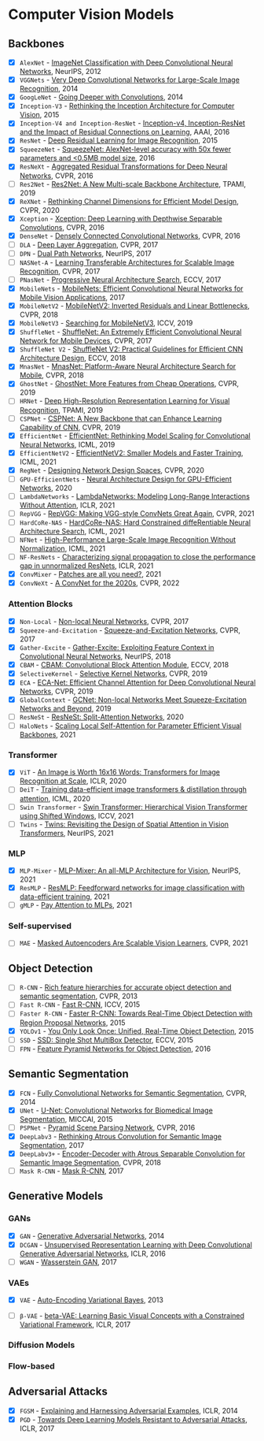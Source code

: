 # Computer Vision Models

## Backbones

- [x] `AlexNet` - [ImageNet Classification with Deep Convolutional Neural Networks](https://papers.nips.cc/paper/2012/file/c399862d3b9d6b76c8436e924a68c45b-Paper.pdf), NeurIPS, 2012
- [x] `VGGNets` - [Very Deep Convolutional Networks for Large-Scale Image Recognition](https://arxiv.org/abs/1409.1556), 2014
- [x] `GoogLeNet` - [Going Deeper with Convolutions](https://arxiv.org/abs/1409.4842), 2014
- [x] `Inception-V3` - [Rethinking the Inception Architecture for Computer Vision](https://arxiv.org/abs/1512.00567), 2015
- [x] `Inception-V4 and Inception-ResNet` - [Inception-v4, Inception-ResNet and the Impact of Residual Connections on Learning](https://arxiv.org/abs/1602.07261), AAAI, 2016
- [x] `ResNet` - [Deep Residual Learning for Image Recognition](https://arxiv.org/abs/1512.03385), 2015
- [x] `SqueezeNet` - [SqueezeNet: AlexNet-level accuracy with 50x fewer parameters and <0.5MB model size](https://arxiv.org/abs/1602.07360), 2016
- [x] `ResNeXt` - [Aggregated Residual Transformations for Deep Neural Networks](https://arxiv.org/abs/1611.05431), CVPR, 2016
- [ ] `Res2Net` - [Res2Net: A New Multi-scale Backbone Architecture](https://arxiv.org/abs/1904.01169), TPAMI, 2019
- [x] `ReXNet` - [Rethinking Channel Dimensions for Efficient Model Design](https://arxiv.org/abs/2007.00992), CVPR, 2020
- [x] `Xception` - [Xception: Deep Learning with Depthwise Separable Convolutions](https://arxiv.org/abs/1610.02357), CVPR, 2016
- [x] `DenseNet` - [Densely Connected Convolutional Networks](https://arxiv.org/abs/1608.06993), CVPR, 2016
- [ ] `DLA` - [Deep Layer Aggregation](https://arxiv.org/abs/1707.06484), CVPR, 2017
- [ ] `DPN` - [Dual Path Networks](https://arxiv.org/abs/1707.01629), NeurIPS, 2017
- [ ] `NASNet-A` - [Learning Transferable Architectures for Scalable Image Recognition](https://arxiv.org/abs/1707.07012), CVPR, 2017
- [ ] `PNasNet` - [Progressive Neural Architecture Search](https://arxiv.org/abs/1712.00559), ECCV, 2017
- [x] `MobileNets` - [MobileNets: Efficient Convolutional Neural Networks for Mobile Vision Applications](https://arxiv.org/abs/1704.04861), 2017
- [x] `MobileNetV2` - [MobileNetV2: Inverted Residuals and Linear Bottlenecks](https://arxiv.org/abs/1801.04381), CVPR, 2018
- [x] `MobileNetV3` - [Searching for MobileNetV3](https://arxiv.org/abs/1905.02244), ICCV, 2019
- [x] `ShuffleNet` - [ShuffleNet: An Extremely Efficient Convolutional Neural Network for Mobile Devices](https://arxiv.org/abs/1707.01083), CVPR, 2017
- [x] `ShuffleNet V2` - [ShuffleNet V2: Practical Guidelines for Efficient CNN Architecture Design](https://arxiv.org/abs/1807.11164), ECCV, 2018
- [x] `MnasNet` - [MnasNet: Platform-Aware Neural Architecture Search for Mobile](https://arxiv.org/abs/1807.11626), CVPR, 2018
- [x] `GhostNet` - [GhostNet: More Features from Cheap Operations](https://arxiv.org/abs/1911.11907), CVPR, 2019
- [ ] `HRNet` - [Deep High-Resolution Representation Learning for Visual Recognition](https://arxiv.org/abs/1908.07919), TPAMI, 2019
- [ ] `CSPNet` - [CSPNet: A New Backbone that can Enhance Learning Capability of CNN](https://arxiv.org/abs/1911.11929), CVPR, 2019
- [x] `EfficientNet` - [EfficientNet: Rethinking Model Scaling for Convolutional Neural Networks](https://arxiv.org/abs/1905.11946), ICML, 2019
- [x] `EfficientNetV2` - [EfficientNetV2: Smaller Models and Faster Training](https://arxiv.org/abs/2104.00298), ICML, 2021
- [x] `RegNet` - [Designing Network Design Spaces](https://arxiv.org/abs/2003.13678), CVPR, 2020
- [ ] `GPU-EfficientNets` - [Neural Architecture Design for GPU-Efficient Networks](https://arxiv.org/abs/2006.14090), 2020
- [ ] `LambdaNetworks` - [LambdaNetworks: Modeling Long-Range Interactions Without Attention](https://arxiv.org/abs/2102.08602), ICLR, 2021
- [ ] `RepVGG` - [RepVGG: Making VGG-style ConvNets Great Again](https://arxiv.org/abs/2101.03697), CVPR, 2021
- [ ] `HardCoRe-NAS` - [HardCoRe-NAS: Hard Constrained diffeRentiable Neural Architecture Search](https://arxiv.org/abs/2102.11646), ICML, 2021
- [ ] `NFNet` - [High-Performance Large-Scale Image Recognition Without Normalization](https://arxiv.org/abs/2102.06171), ICML, 2021
- [ ] `NF-ResNets` - [Characterizing signal propagation to close the performance gap in unnormalized ResNets](https://arxiv.org/abs/2101.08692), ICLR, 2021
- [x] `ConvMixer` - [Patches are all you need?](https://openreview.net/forum?id=TVHS5Y4dNvM), 2021
- [x] `ConvNeXt` - [A ConvNet for the 2020s](https://arxiv.org/abs/2201.03545), CVPR, 2022

### Attention Blocks

- [x] `Non-Local` - [Non-local Neural Networks](https://arxiv.org/abs/1711.07971), CVPR, 2017
- [x] `Squeeze-and-Excitation` - [Squeeze-and-Excitation Networks](https://arxiv.org/abs/1709.01507), CVPR, 2017
- [x] `Gather-Excite` - [Gather-Excite: Exploiting Feature Context in Convolutional Neural Networks](https://arxiv.org/abs/1810.12348), NeurIPS, 2018
- [x] `CBAM` - [CBAM: Convolutional Block Attention Module](https://arxiv.org/abs/1807.06521), ECCV, 2018
- [x] `SelectiveKernel` - [Selective Kernel Networks](https://arxiv.org/abs/1903.06586), CVPR, 2019
- [x] `ECA` - [ECA-Net: Efficient Channel Attention for Deep Convolutional Neural Networks](https://arxiv.org/abs/1910.03151), CVPR, 2019
- [x] `GlobalContext` - [GCNet: Non-local Networks Meet Squeeze-Excitation Networks and Beyond](https://arxiv.org/abs/1904.11492), 2019
- [ ] `ResNeSt` - [ResNeSt: Split-Attention Networks](https://arxiv.org/abs/2004.08955), 2020
- [ ] `HaloNets` - [Scaling Local Self-Attention for Parameter Efficient Visual Backbones](https://arxiv.org/abs/2103.12731), 2021

### Transformer

- [x] `ViT` - [An Image is Worth 16x16 Words: Transformers for Image Recognition at Scale](https://arxiv.org/abs/2010.11929), ICLR, 2020
- [ ] `DeiT` - [Training data-efficient image transformers & distillation through attention](https://arxiv.org/abs/2012.12877), ICML, 2020
- [ ] `Swin Transformer` - [Swin Transformer: Hierarchical Vision Transformer using Shifted Windows](https://arxiv.org/abs/2103.14030), ICCV, 2021
- [ ] `Twins` - [Twins: Revisiting the Design of Spatial Attention in Vision Transformers](https://arxiv.org/abs/2104.13840), NeurIPS, 2021

### MLP

- [x] `MLP-Mixer` - [MLP-Mixer: An all-MLP Architecture for Vision](https://arxiv.org/abs/2105.01601), NeurIPS, 2021
- [x] `ResMLP` - [ResMLP: Feedforward networks for image classification with data-efficient training](https://arxiv.org/abs/2105.03404), 2021
- [ ] `gMLP` - [Pay Attention to MLPs](https://arxiv.org/abs/2105.08050), 2021

### Self-supervised

- [ ] `MAE` - [Masked Autoencoders Are Scalable Vision Learners](https://arxiv.org/abs/2111.06377), CVPR, 2021

## Object Detection

- [ ] `R-CNN` - [Rich feature hierarchies for accurate object detection and semantic segmentation](https://arxiv.org/abs/1311.2524), CVPR, 2013
- [ ] `Fast R-CNN` - [Fast R-CNN](https://arxiv.org/abs/1504.08083), ICCV, 2015
- [ ] `Faster R-CNN` - [Faster R-CNN: Towards Real-Time Object Detection with Region Proposal Networks](https://arxiv.org/abs/1506.01497), 2015
- [x] `YOLOv1` - [You Only Look Once: Unified, Real-Time Object Detection](https://arxiv.org/abs/1506.02640), 2015
- [ ] `SSD` - [SSD: Single Shot MultiBox Detector](https://arxiv.org/abs/1512.02325), ECCV, 2015
- [ ] `FPN` - [Feature Pyramid Networks for Object Detection](https://arxiv.org/abs/1612.03144), 2016

## Semantic Segmentation

- [x] `FCN` - [Fully Convolutional Networks for Semantic Segmentation](https://arxiv.org/abs/1411.4038), CVPR, 2014
- [x] `UNet` - [U-Net: Convolutional Networks for Biomedical Image Segmentation](https://arxiv.org/abs/1505.04597), MICCAI, 2015
- [ ] `PSPNet` - [Pyramid Scene Parsing Network](https://arxiv.org/abs/1612.01105), CVPR, 2016
- [x] `DeepLabv3` - [Rethinking Atrous Convolution for Semantic Image Segmentation](https://arxiv.org/pdf/1706.05587.pdf), 2017
- [x] `DeepLabv3+` - [Encoder-Decoder with Atrous Separable Convolution for Semantic Image Segmentation](https://arxiv.org/pdf/1802.02611.pdf), CVPR, 2018
- [ ] `Mask R-CNN` - [Mask R-CNN](https://arxiv.org/abs/1703.06870), 2017

## Generative Models

### GANs

- [x] `GAN` - [Generative Adversarial Networks](https://arxiv.org/abs/1406.2661), 2014
- [x] `DCGAN` - [Unsupervised Representation Learning with Deep Convolutional Generative Adversarial Networks](https://arxiv.org/abs/1511.06434), ICLR, 2016
- [ ] `WGAN` - [Wasserstein GAN](https://arxiv.org/abs/1701.07875), 2017

### VAEs

- [x] `VAE` - [Auto-Encoding Variational Bayes](https://arxiv.org/abs/1312.6114), 2013
- [ ] `β-VAE` - [beta-VAE: Learning Basic Visual Concepts with a Constrained Variational Framework](https://openreview.net/forum?id=Sy2fzU9gl), ICLR, 2017


### Diffusion Models


### Flow-based


## Adversarial Attacks

 - [x] `FGSM` - [Explaining and Harnessing Adversarial Examples](https://arxiv.org/abs/1412.6572), ICLR, 2014
 - [x] `PGD` - [Towards Deep Learning Models Resistant to Adversarial Attacks](https://arxiv.org/abs/1706.06083), ICLR, 2017